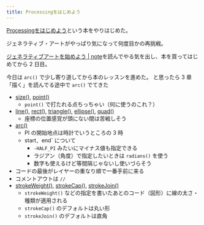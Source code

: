 ```yaml
---
title: Processingをはじめよう
---
```


[Processingをはじめよう](https://www.oreilly.co.jp/books/9784873117737/)という本をやりはじめた。

ジェネラティブ・アートがやっぱり気になって何度目かの再挑戦。

[ジェネラティブアートを始めよう | note](https://note.com/p5aholic/n/n853fd1d137d1)を読んでやる気を出し、本を買ってはじめてから 2 日目。

今日は `arc()` で少し寄り道してから本のレッスンを進めた。
と思ったら 3 章「描く」を読んでる途中で `arc()` でてきた

- [size()](https://processing.org/reference/size_.html), [point()](https://processing.org/reference/point_.html)
    - `point()` で打たれる点ちっちゃい（何に使うのこれ？）
- [line()](https://processing.org/reference/line_.html), [rect()](https://processing.org/reference/rect_.html), [triangle()](https://processing.org/reference/triangle_.html), [ellipse()](https://processing.org/reference/ellipse_.html), [quad()](https://processing.org/reference/quad_.html)
    - 座標の位置感覚が頭にない間は苦戦しそう
- [arc()](https://processing.org/reference/arc_.html) 
    - PI の開始地点は時計でいうところの 3 時
    - start`, `end` について
        - `-HALF_PI` みたいにマイナス値も指定できる
        - ラジアン（角度）で指定したいときは `radians()` を使う
        - 数字も使えるけど等間隔じゃないし使いづらそう
- コードの最後がレイヤーの重なり順で一番手前に来る
- コメントアウトは `//`
- [strokeWeight()](https://processing.org/reference/strokeWeight_.html), [strokeCap()](https://processing.org/reference/strokeCap_.html), [strokeJoin()](https://processing.org/reference/strokeJoin_.html)
    - `strokeWeight()` などの指定を書いたあとのコード（図形）に線の太さ・種類が適用される
    - `strokeCap()` のデフォルトは丸い形
    - `strokeJoin()` のデフォルトは直角
